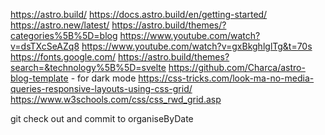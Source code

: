 https://astro.build/
https://docs.astro.build/en/getting-started/
https://astro.new/latest/
https://astro.build/themes/?categories%5B%5D=blog
https://www.youtube.com/watch?v=dsTXcSeAZq8
https://www.youtube.com/watch?v=gxBkghlglTg&t=70s
https://fonts.google.com/
https://astro.build/themes?search=&technology%5B%5D=svelte
https://github.com/Charca/astro-blog-template - for dark mode
https://css-tricks.com/look-ma-no-media-queries-responsive-layouts-using-css-grid/
https://www.w3schools.com/css/css_rwd_grid.asp

git check out and commit to organiseByDate